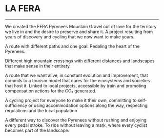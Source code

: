 # LA FERA

---

We created the FERA Pyrenees Mountain Gravel out of love for the territory we live in and the desire to preserve and share it. A project resulting from years of discovery and cycling that we now want to make yours.

A route with different paths and one goal: Pedaling the heart of the Pyrenees.

Different high mountain crossings with different distances and landscapes that make sense in their entirety.

A route that we want alive, in constant evolution and improvement, that commits to a tourism model that cares for the ecosystems and societies that host it. Linked to local projects, accessible by train and promoting compensation actions for the CO₂ generated.

A cycling project for everyone to make it their own, committing to self-sufficiency or using accommodation options along the way, respecting regulations and the local population.

A different way to discover the Pyrenees without rushing and enjoying every pedal stroke. To ride without leaving a mark, where every cyclist becomes part of the landscape.
